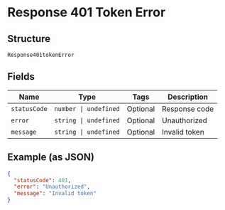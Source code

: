 
# Response 401 Token Error

## Structure

`Response401tokenError`

## Fields

| Name | Type | Tags | Description |
|  --- | --- | --- | --- |
| `statusCode` | `number \| undefined` | Optional | Response code |
| `error` | `string \| undefined` | Optional | Unauthorized |
| `message` | `string \| undefined` | Optional | Invalid token |

## Example (as JSON)

```json
{
  "statusCode": 401,
  "error": "Unauthorized",
  "message": "Invalid token"
}
```


